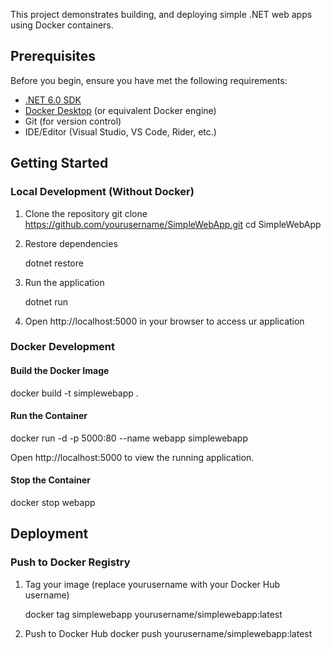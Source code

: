  This project demonstrates building, and deploying simple .NET web apps using Docker containers.

## Prerequisites

Before you begin, ensure you have met the following requirements:

- [.NET 6.0 SDK](https://dotnet.microsoft.com/download)
- [Docker Desktop](https://www.docker.com/products/docker-desktop) (or equivalent Docker engine)
- Git (for version control)
- IDE/Editor (Visual Studio, VS Code, Rider, etc.)

## Getting Started

### Local Development (Without Docker)

1. Clone the repository
   git clone https://github.com/yourusername/SimpleWebApp.git
   cd SimpleWebApp
   
2. Restore dependencies

   dotnet restore
   

4. Run the application

    dotnet run
   
6. Open http://localhost:5000 in your browser to access ur application

### Docker Development

#### Build the Docker Image

docker build -t simplewebapp .


#### Run the Container

docker run -d -p 5000:80 --name webapp simplewebapp

Open http://localhost:5000 to view the running application.

#### Stop the Container

docker stop webapp


## Deployment

### Push to Docker Registry

1. Tag your image (replace yourusername with your Docker Hub username)

   docker tag simplewebapp yourusername/simplewebapp:latest
   
2. Push to Docker Hub
    docker push yourusername/simplewebapp:latest
